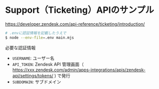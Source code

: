 Support（Ticketing）APIのサンプル
===

https://developer.zendesk.com/api-reference/ticketing/introduction/

```bash
# .envに認証情報を記載したうえで
$ node --env-file=.env main.mjs
```


必要な認証情報

- `USERNAME`: ユーザー名
- `API_TOKEN`: Zendesk API 管理画面（ https://xxx.zendesk.com/admin/apps-integrations/apis/zendesk-api/settings/tokens/ ) で発行
- `SUBDOMAIN`: サブドメイン
